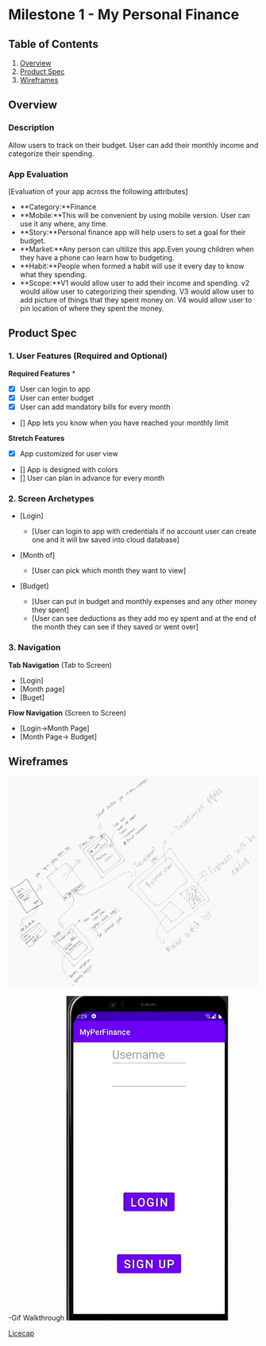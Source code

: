 # Milestone 1 - My Personal Finance

## Table of Contents

1. [Overview](#Overview)
1. [Product Spec](#Product-Spec)
1. [Wireframes](#Wireframes)

## Overview

### Description

Allow users to track on their budget. User can add their monthly income and categorize their spending.

### App Evaluation

[Evaluation of your app across the following attributes]
- **Category:**Finance
- **Mobile:**This will be convenient by using mobile version. User can use it any where, any time.
- **Story:**Personal finance app will help users to set a goal for their budget.
- **Market:**Any person can ultilize this app.Even young children when they have a phone can learn how to budgeting.
- **Habit:**People when formed a habit will use it every day to know what they spending.
- **Scope:**V1 would allow user to add their income and spending. v2 would allow user to categorizing their spending. V3 would allow user to add picture of things that they spent money on. V4 would allow user to pin location of where they spent the money.

## Product Spec

### 1. User Features (Required and Optional)

**Required Features**
* 
* [x] User can login to app
* [x] User can enter  budget
* [x] User can add mandatory bills for every month
* [] App lets you know when you have reached your monthly limit

**Stretch Features**

* [x] App customized for user view
* [] App is designed with colors
* [] User can plan in advance for every month

### 2. Screen Archetypes

- [Login]
  - [User can login to app with credentials if no account user can create one and it will bw saved into cloud database]
  
 
- [Month of]
  - [User can pick which month they want to view]
  
- [Budget]
  - [User can put in budget and monthly expenses and any other money they spent]
  - [User can see deductions as they add mo ey spent and at the end of the month they can see if they saved or went over]
  

### 3. Navigation

**Tab Navigation** (Tab to Screen)

* [Login]
* [Month page]
* [Buget]

**Flow Navigation** (Screen to Screen)

- [Login->Month Page]
- [Month Page-> Budget]
  

## Wireframes


<img src="https://raw.githubusercontent.com/https-github-com-Phi-Nguyen-Project/GroupProjectPersonalFinance/main/Codepath%20group.jpg" width=600>

-Gif Walkthrough
<img src='https://raw.githubusercontent.com/https-github-com-Phi-Nguyen-Project/GroupProjectPersonalFinance/main/MyPerFinance_walThrough.gif' title='Video Walkthrough' width='' alt='Video Walkthrough' />

[Licecap](https://www.cockos.com/licecap/)
